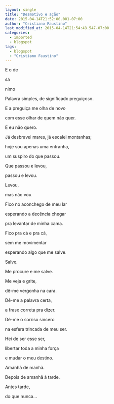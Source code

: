 ```yaml
---
layout: single
title: "Desmotivo e ação"
date: 2015-04-14T21:52:00.001-07:00
author: "Cristiano Faustino"
last_modified_at: 2015-04-14T21:54:48.547-07:00
categories:
  - imported
  - blogspot
tags:
  - blogspot
  - "Cristiano Faustino"
---
```


E o de





sa




nimo











Palavra simples, de significado preguiçoso.




E a preguiça me olha de novo




com esse olhar de quem não quer.




E eu não quero.











Já desbravei mares, já escalei montanhas;




hoje sou apenas uma entranha,




um suspiro do que passou.











Que passou e levou,




passou e levou.




Levou,




mas não vou.











Fico no aconchego de meu lar




esperando a decência chegar




pra levantar de minha cama.











Fico pra cá e pra cá,




sem me movimentar




esperando algo que me salve.











Salve.




Me procure e me salve.




Me veja e grite,




dê-me vergonha na cara.











Dê-me a palavra certa,




a frase correta pra dizer.




Dê-me o sorriso sincero




na esfera trincada de meu ser.











Hei de ser esse ser,




libertar toda a minha força




e mudar o meu destino.











Amanhã de manhã.




Depois de amanhã à tarde.




Antes tarde,




do que nunca...


